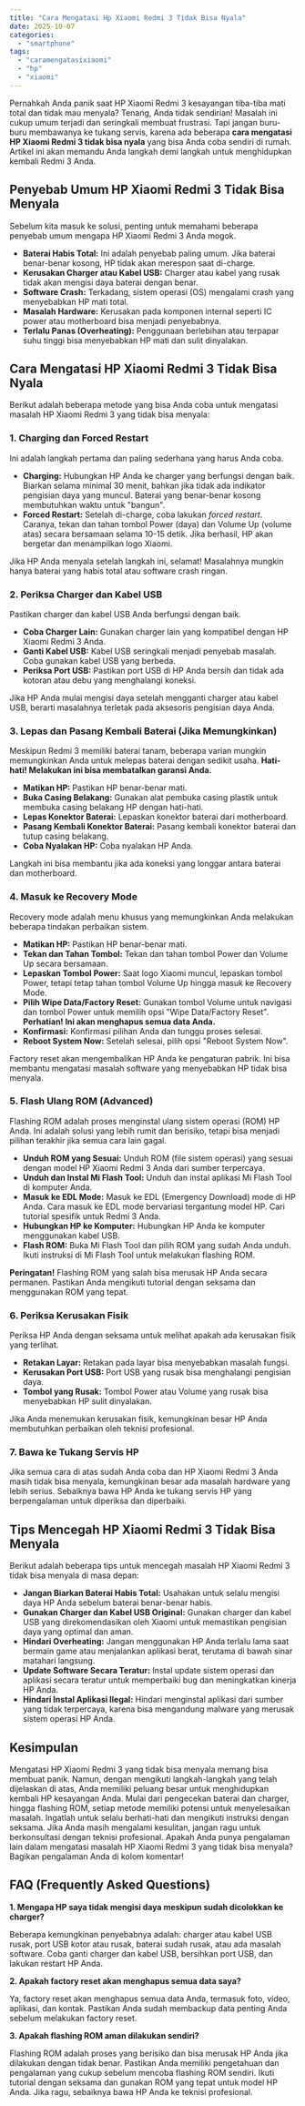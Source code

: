 ```yaml
---
title: "Cara Mengatasi Hp Xiaomi Redmi 3 Tidak Bisa Nyala"
date: 2025-10-07
categories: 
  - "smartphone"
tags: 
  - "caramengatasixiaomi"
  - "hp"
  - "xiaomi"
---
```


Pernahkah Anda panik saat HP Xiaomi Redmi 3 kesayangan tiba-tiba mati total dan tidak mau menyala? Tenang, Anda tidak sendirian! Masalah ini cukup umum terjadi dan seringkali membuat frustrasi. Tapi jangan buru-buru membawanya ke tukang servis, karena ada beberapa **cara mengatasi HP Xiaomi Redmi 3 tidak bisa nyala** yang bisa Anda coba sendiri di rumah. Artikel ini akan memandu Anda langkah demi langkah untuk menghidupkan kembali Redmi 3 Anda.

## Penyebab Umum HP Xiaomi Redmi 3 Tidak Bisa Menyala

Sebelum kita masuk ke solusi, penting untuk memahami beberapa penyebab umum mengapa HP Xiaomi Redmi 3 Anda mogok.

- **Baterai Habis Total:** Ini adalah penyebab paling umum. Jika baterai benar-benar kosong, HP tidak akan merespon saat di-charge.
- **Kerusakan Charger atau Kabel USB:** Charger atau kabel yang rusak tidak akan mengisi daya baterai dengan benar.
- **Software Crash:** Terkadang, sistem operasi (OS) mengalami crash yang menyebabkan HP mati total.
- **Masalah Hardware:** Kerusakan pada komponen internal seperti IC power atau motherboard bisa menjadi penyebabnya.
- **Terlalu Panas (Overheating):** Penggunaan berlebihan atau terpapar suhu tinggi bisa menyebabkan HP mati dan sulit dinyalakan.

## Cara Mengatasi HP Xiaomi Redmi 3 Tidak Bisa Nyala

Berikut adalah beberapa metode yang bisa Anda coba untuk mengatasi masalah HP Xiaomi Redmi 3 yang tidak bisa menyala:

### 1\. Charging dan Forced Restart

Ini adalah langkah pertama dan paling sederhana yang harus Anda coba.

- **Charging:** Hubungkan HP Anda ke charger yang berfungsi dengan baik. Biarkan selama minimal 30 menit, bahkan jika tidak ada indikator pengisian daya yang muncul. Baterai yang benar-benar kosong membutuhkan waktu untuk "bangun".
- **Forced Restart:** Setelah di-charge, coba lakukan _forced restart_. Caranya, tekan dan tahan tombol Power (daya) dan Volume Up (volume atas) secara bersamaan selama 10-15 detik. Jika berhasil, HP akan bergetar dan menampilkan logo Xiaomi.

Jika HP Anda menyala setelah langkah ini, selamat! Masalahnya mungkin hanya baterai yang habis total atau software crash ringan.

### 2\. Periksa Charger dan Kabel USB

Pastikan charger dan kabel USB Anda berfungsi dengan baik.

- **Coba Charger Lain:** Gunakan charger lain yang kompatibel dengan HP Xiaomi Redmi 3 Anda.
- **Ganti Kabel USB:** Kabel USB seringkali menjadi penyebab masalah. Coba gunakan kabel USB yang berbeda.
- **Periksa Port USB:** Pastikan port USB di HP Anda bersih dan tidak ada kotoran atau debu yang menghalangi koneksi.

Jika HP Anda mulai mengisi daya setelah mengganti charger atau kabel USB, berarti masalahnya terletak pada aksesoris pengisian daya Anda.

### 3\. Lepas dan Pasang Kembali Baterai (Jika Memungkinkan)

Meskipun Redmi 3 memiliki baterai tanam, beberapa varian mungkin memungkinkan Anda untuk melepas baterai dengan sedikit usaha. **Hati-hati! Melakukan ini bisa membatalkan garansi Anda.**

- **Matikan HP:** Pastikan HP benar-benar mati.
- **Buka Casing Belakang:** Gunakan alat pembuka casing plastik untuk membuka casing belakang HP dengan hati-hati.
- **Lepas Konektor Baterai:** Lepaskan konektor baterai dari motherboard.
- **Pasang Kembali Konektor Baterai:** Pasang kembali konektor baterai dan tutup casing belakang.
- **Coba Nyalakan HP:** Coba nyalakan HP Anda.

Langkah ini bisa membantu jika ada koneksi yang longgar antara baterai dan motherboard.

### 4\. Masuk ke Recovery Mode

Recovery mode adalah menu khusus yang memungkinkan Anda melakukan beberapa tindakan perbaikan sistem.

- **Matikan HP:** Pastikan HP benar-benar mati.
- **Tekan dan Tahan Tombol:** Tekan dan tahan tombol Power dan Volume Up secara bersamaan.
- **Lepaskan Tombol Power:** Saat logo Xiaomi muncul, lepaskan tombol Power, tetapi tetap tahan tombol Volume Up hingga masuk ke Recovery Mode.
- **Pilih Wipe Data/Factory Reset:** Gunakan tombol Volume untuk navigasi dan tombol Power untuk memilih opsi "Wipe Data/Factory Reset". **Perhatian! Ini akan menghapus semua data Anda.**
- **Konfirmasi:** Konfirmasi pilihan Anda dan tunggu proses selesai.
- **Reboot System Now:** Setelah selesai, pilih opsi "Reboot System Now".

Factory reset akan mengembalikan HP Anda ke pengaturan pabrik. Ini bisa membantu mengatasi masalah software yang menyebabkan HP tidak bisa menyala.

### 5\. Flash Ulang ROM (Advanced)

Flashing ROM adalah proses menginstal ulang sistem operasi (ROM) HP Anda. Ini adalah solusi yang lebih rumit dan berisiko, tetapi bisa menjadi pilihan terakhir jika semua cara lain gagal.

- **Unduh ROM yang Sesuai:** Unduh ROM (file sistem operasi) yang sesuai dengan model HP Xiaomi Redmi 3 Anda dari sumber terpercaya.
- **Unduh dan Instal Mi Flash Tool:** Unduh dan instal aplikasi Mi Flash Tool di komputer Anda.
- **Masuk ke EDL Mode:** Masuk ke EDL (Emergency Download) mode di HP Anda. Cara masuk ke EDL mode bervariasi tergantung model HP. Cari tutorial spesifik untuk Redmi 3 Anda.
- **Hubungkan HP ke Komputer:** Hubungkan HP Anda ke komputer menggunakan kabel USB.
- **Flash ROM:** Buka Mi Flash Tool dan pilih ROM yang sudah Anda unduh. Ikuti instruksi di Mi Flash Tool untuk melakukan flashing ROM.

**Peringatan!** Flashing ROM yang salah bisa merusak HP Anda secara permanen. Pastikan Anda mengikuti tutorial dengan seksama dan menggunakan ROM yang tepat.

### 6\. Periksa Kerusakan Fisik

Periksa HP Anda dengan seksama untuk melihat apakah ada kerusakan fisik yang terlihat.

- **Retakan Layar:** Retakan pada layar bisa menyebabkan masalah fungsi.
- **Kerusakan Port USB:** Port USB yang rusak bisa menghalangi pengisian daya.
- **Tombol yang Rusak:** Tombol Power atau Volume yang rusak bisa menyebabkan HP sulit dinyalakan.

Jika Anda menemukan kerusakan fisik, kemungkinan besar HP Anda membutuhkan perbaikan oleh teknisi profesional.

### 7\. Bawa ke Tukang Servis HP

Jika semua cara di atas sudah Anda coba dan HP Xiaomi Redmi 3 Anda masih tidak bisa menyala, kemungkinan besar ada masalah hardware yang lebih serius. Sebaiknya bawa HP Anda ke tukang servis HP yang berpengalaman untuk diperiksa dan diperbaiki.

## Tips Mencegah HP Xiaomi Redmi 3 Tidak Bisa Menyala

Berikut adalah beberapa tips untuk mencegah masalah HP Xiaomi Redmi 3 tidak bisa menyala di masa depan:

- **Jangan Biarkan Baterai Habis Total:** Usahakan untuk selalu mengisi daya HP Anda sebelum baterai benar-benar habis.
- **Gunakan Charger dan Kabel USB Original:** Gunakan charger dan kabel USB yang direkomendasikan oleh Xiaomi untuk memastikan pengisian daya yang optimal dan aman.
- **Hindari Overheating:** Jangan menggunakan HP Anda terlalu lama saat bermain game atau menjalankan aplikasi berat, terutama di bawah sinar matahari langsung.
- **Update Software Secara Teratur:** Instal update sistem operasi dan aplikasi secara teratur untuk memperbaiki bug dan meningkatkan kinerja HP Anda.
- **Hindari Instal Aplikasi Ilegal:** Hindari menginstal aplikasi dari sumber yang tidak terpercaya, karena bisa mengandung malware yang merusak sistem operasi HP Anda.

## Kesimpulan

Mengatasi HP Xiaomi Redmi 3 yang tidak bisa menyala memang bisa membuat panik. Namun, dengan mengikuti langkah-langkah yang telah dijelaskan di atas, Anda memiliki peluang besar untuk menghidupkan kembali HP kesayangan Anda. Mulai dari pengecekan baterai dan charger, hingga flashing ROM, setiap metode memiliki potensi untuk menyelesaikan masalah. Ingatlah untuk selalu berhati-hati dan mengikuti instruksi dengan seksama. Jika Anda masih mengalami kesulitan, jangan ragu untuk berkonsultasi dengan teknisi profesional. Apakah Anda punya pengalaman lain dalam mengatasi masalah HP Xiaomi Redmi 3 yang tidak bisa menyala? Bagikan pengalaman Anda di kolom komentar!

## FAQ (Frequently Asked Questions)

**1\. Mengapa HP saya tidak mengisi daya meskipun sudah dicolokkan ke charger?**

Beberapa kemungkinan penyebabnya adalah: charger atau kabel USB rusak, port USB kotor atau rusak, baterai sudah rusak, atau ada masalah software. Coba ganti charger dan kabel USB, bersihkan port USB, dan lakukan restart HP Anda.

**2\. Apakah factory reset akan menghapus semua data saya?**

Ya, factory reset akan menghapus semua data Anda, termasuk foto, video, aplikasi, dan kontak. Pastikan Anda sudah membackup data penting Anda sebelum melakukan factory reset.

**3\. Apakah flashing ROM aman dilakukan sendiri?**

Flashing ROM adalah proses yang berisiko dan bisa merusak HP Anda jika dilakukan dengan tidak benar. Pastikan Anda memiliki pengetahuan dan pengalaman yang cukup sebelum mencoba flashing ROM sendiri. Ikuti tutorial dengan seksama dan gunakan ROM yang tepat untuk model HP Anda. Jika ragu, sebaiknya bawa HP Anda ke teknisi profesional.
